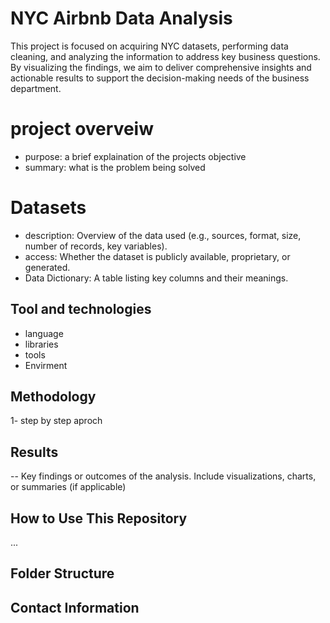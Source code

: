 # NYC Airbnb Data Analysis 
This project is focused on acquiring NYC datasets, performing data cleaning, and analyzing the information to address key business questions. By visualizing the findings, we aim to deliver comprehensive insights and actionable results to support the decision-making needs of the business department. 

# project overveiw
- purpose: a brief explaination of the projects objective
- summary: what is the problem being solved

# Datasets
- description: Overview of the data used (e.g., sources, format, size, number of records, key variables).
- access: Whether the dataset is publicly available, proprietary, or generated.
- Data Dictionary: A table listing key columns and their meanings.

## Tool and technologies
- language
- libraries
- tools
- Envirment
## Methodology
1- step by step aproch

## Results
-- Key findings or outcomes of the analysis.
Include visualizations, charts, or summaries (if applicable)

##  How to Use This Repository
...

## Folder Structure

## Contact Information


